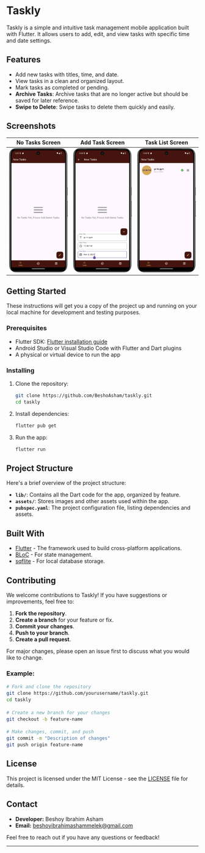 
# Taskly

Taskly is a simple and intuitive task management mobile application built with Flutter. It allows users to add, edit, and view tasks with specific time and date settings.

## Features

- Add new tasks with titles, time, and date.
- View tasks in a clean and organized layout.
- Mark tasks as completed or pending.
- **Archive Tasks**: Archive tasks that are no longer active but should be saved for later reference.
- **Swipe to Delete**: Swipe tasks to delete them quickly and easily.

## Screenshots

| No Tasks Screen | Add Task Screen | Task List Screen |
|-----------------|-----------------|------------------|
| ![No Tasks Yet](./assets/screenshots/no_tasks.png) | ![Add Task](./assets/screenshots/add_task.png) | ![Task List](./assets/screenshots/task_list.png) |

## Getting Started

These instructions will get you a copy of the project up and running on your local machine for development and testing purposes.

### Prerequisites

- Flutter SDK: [Flutter installation guide](https://flutter.dev/docs/get-started/install)
- Android Studio or Visual Studio Code with Flutter and Dart plugins
- A physical or virtual device to run the app

### Installing

1. Clone the repository:

   ```bash
   git clone https://github.com/BeshoAsham/taskly.git
   cd taskly
   ```

2. Install dependencies:

   ```bash
   flutter pub get
   ```

3. Run the app:

   ```bash
   flutter run
   ```

## Project Structure

Here's a brief overview of the project structure:

- **`lib/`**: Contains all the Dart code for the app, organized by feature.
- **`assets/`**: Stores images and other assets used within the app.
- **`pubspec.yaml`**: The project configuration file, listing dependencies and assets.

## Built With

- [Flutter](https://flutter.dev/) - The framework used to build cross-platform applications.
- [BLoC](https://bloclibrary.dev/) - For state management.
- [sqflite](https://pub.dev/packages/sqflite) - For local database storage.

## Contributing

We welcome contributions to Taskly! If you have suggestions or improvements, feel free to:

1. **Fork the repository**.
2. **Create a branch** for your feature or fix.
3. **Commit your changes**.
4. **Push to your branch**.
5. **Create a pull request**.

For major changes, please open an issue first to discuss what you would like to change.

### Example:

```bash
# Fork and clone the repository
git clone https://github.com/yourusername/taskly.git
cd taskly

# Create a new branch for your changes
git checkout -b feature-name

# Make changes, commit, and push
git commit -m "Description of changes"
git push origin feature-name
```

## License

This project is licensed under the MIT License - see the [LICENSE](LICENSE) file for details.

## Contact

- **Developer:** Beshoy Ibrahim Asham
- **Email:** beshoyibrahimashammelek@gmail.com

Feel free to reach out if you have any questions or feedback!

---


